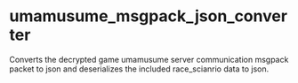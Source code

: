 # umamusume_msgpack_json_converter
 Converts the decrypted game umamusume server communication msgpack packet to json and deserializes the included race_scianrio data to json.
